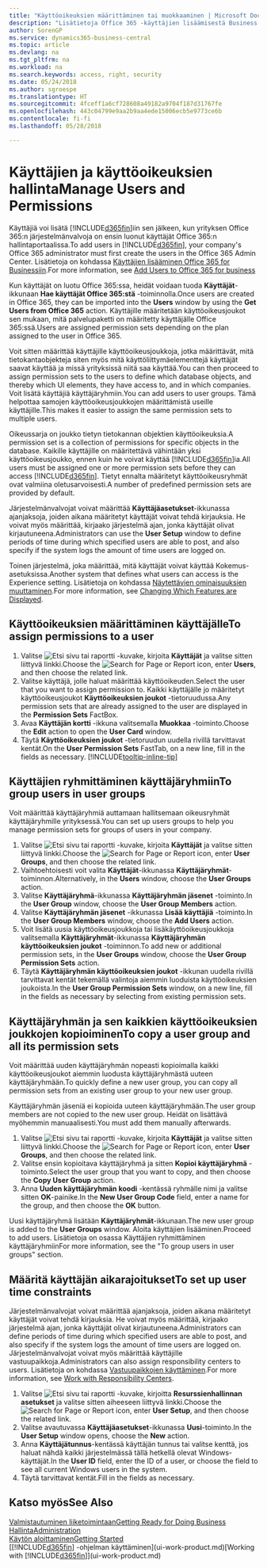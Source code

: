 ```yaml
---
title: "Käyttöoikeuksien määrittäminen tai muokkaaminen | Microsoft Docs"
description: "Lisätietoja Office 365 -käyttäjien lisäämisestä Business Central -sovellukseen sekä käyttöoikeuksien ja suojausasetusten määrittämisestä."
author: SorenGP
ms.service: dynamics365-business-central
ms.topic: article
ms.devlang: na
ms.tgt_pltfrm: na
ms.workload: na
ms.search.keywords: access, right, security
ms.date: 05/24/2018
ms.author: sgroespe
ms.translationtype: HT
ms.sourcegitcommit: 4fceff1a6cf728608a49182a9704f187d31767fe
ms.openlocfilehash: 443c04799e9aa2b9aa4ede15006ecb5e9773ce6b
ms.contentlocale: fi-fi
ms.lasthandoff: 05/28/2018

---
```

# <a name="manage-users-and-permissions"></a><span data-ttu-id="113db-103">Käyttäjien ja käyttöoikeuksien hallinta</span><span class="sxs-lookup"><span data-stu-id="113db-103">Manage Users and Permissions</span></span>
<span data-ttu-id="113db-104">Käyttäjiä voi lisätä [!INCLUDE[d365fin](includes/d365fin_md.md)]iin sen jälkeen, kun yrityksen Office 365:n järjestelmänvalvoja on ensin luonut käyttäjät Office 365:n hallintaportaalissa.</span><span class="sxs-lookup"><span data-stu-id="113db-104">To add users in [!INCLUDE[d365fin](includes/d365fin_md.md)], your company's Office 365 administrator must first create the users in the Office 365 Admin Center.</span></span> <span data-ttu-id="113db-105">Lisätietoja on kohdassa [Käyttäjien lisääminen Office 365 for Businessiin](https://support.office.com/en-us/article/Add-users-to-Office-365-for-business-435ccec3-09dd-4587-9ebd-2f3cad6bc2bc).</span><span class="sxs-lookup"><span data-stu-id="113db-105">For more information, see [Add Users to Office 365 for business](https://support.office.com/en-us/article/Add-users-to-Office-365-for-business-435ccec3-09dd-4587-9ebd-2f3cad6bc2bc)</span></span>

<span data-ttu-id="113db-106">Kun käyttäjät on luotu Office 365:ssa, heidät voidaan tuoda **Käyttäjät**-ikkunaan **Hae käyttäjät Office 365:stä** -toiminnolla.</span><span class="sxs-lookup"><span data-stu-id="113db-106">Once users are created in Office 365, they can be imported into the **Users** window by using the **Get Users from Office 365** action.</span></span> <span data-ttu-id="113db-107">Käyttäjille määritetään käyttöoikeusjoukot sen mukaan, mitä palvelupaketti on määritetty käyttäjälle Office 365:ssä.</span><span class="sxs-lookup"><span data-stu-id="113db-107">Users are assigned permission sets depending on the plan assigned to the user in Office 365.</span></span>

<span data-ttu-id="113db-108">Voit sitten määrittää käyttäjille käyttöoikeusjoukkoja, jotka määrittävät, mitä tietokantaobjekteja siten myös mitä käyttöliittymäelementtejä käyttäjät saavat käyttää ja missä yrityksissä niitä saa käyttää.</span><span class="sxs-lookup"><span data-stu-id="113db-108">You can then proceed to assign permission sets to the users to define which database objects, and thereby which UI elements, they have access to, and in which companies.</span></span> <span data-ttu-id="113db-109">Voit lisätä käyttäjiä käyttäjäryhmiin.</span><span class="sxs-lookup"><span data-stu-id="113db-109">You can add users to user groups.</span></span> <span data-ttu-id="113db-110">Tämä helpottaa samojen käyttöoikeusjoukkojen määrittämistä useille käyttäjille.</span><span class="sxs-lookup"><span data-stu-id="113db-110">This makes it easier to assign the same permission sets to multiple users.</span></span>

<span data-ttu-id="113db-111">Oikeussarja on joukko tietyn tietokannan objektien käyttöoikeuksia.</span><span class="sxs-lookup"><span data-stu-id="113db-111">A permission set is a collection of permissions for specific objects in the database.</span></span> <span data-ttu-id="113db-112">Kaikille käyttäjille on määritettävä vähintään yksi käyttöoikeusjoukko, ennen kuin he voivat käyttää [!INCLUDE[d365fin](includes/d365fin_md.md)]ia.</span><span class="sxs-lookup"><span data-stu-id="113db-112">All users must be assigned one or more permission sets before they can access [!INCLUDE[d365fin](includes/d365fin_md.md)].</span></span> <span data-ttu-id="113db-113">Tietyt ennalta määritetyt käyttöoikeusryhmät ovat valmiina oletusarvoisesti.</span><span class="sxs-lookup"><span data-stu-id="113db-113">A number of predefined permission sets are provided by default.</span></span>  

<span data-ttu-id="113db-114">Järjestelmänvalvojat voivat määrittää **Käyttäjäasetukset**-ikkunassa ajanjaksoja, joiden aikana määritetyt käyttäjät voivat tehdä kirjauksia. He voivat myös määrittää, kirjaako järjestelmä ajan, jonka käyttäjät olivat kirjautuneena.</span><span class="sxs-lookup"><span data-stu-id="113db-114">Administrators can use the **User Setup** window to define periods of time during which specified users are able to post, and also specify if the system logs the amount of time users are logged on.</span></span>

<span data-ttu-id="113db-115">Toinen järjestelmä, joka määrittää, mitä käyttäjät voivat käyttää Kokemus-asetuksissa.</span><span class="sxs-lookup"><span data-stu-id="113db-115">Another system that defines what users can access is the Experience setting.</span></span> <span data-ttu-id="113db-116">Lisätietoja on kohdassa [Näytettävien ominaisuuksien muuttaminen](ui-experiences.md).</span><span class="sxs-lookup"><span data-stu-id="113db-116">For more information, see [Changing Which Features are Displayed](ui-experiences.md).</span></span>

## <a name="to-assign-permissions-to-a-user"></a><span data-ttu-id="113db-117">Käyttöoikeuksien määrittäminen käyttäjälle</span><span class="sxs-lookup"><span data-stu-id="113db-117">To assign permissions to a user</span></span>
1. <span data-ttu-id="113db-118">Valitse ![Etsi sivu tai raportti](media/ui-search/search_small.png "Etsi sivu tai raportti -kuvake") -kuvake, kirjoita **Käyttäjät** ja valitse sitten liittyvä linkki.</span><span class="sxs-lookup"><span data-stu-id="113db-118">Choose the ![Search for Page or Report](media/ui-search/search_small.png "Search for Page or Report icon") icon, enter **Users**, and then choose the related link.</span></span>
2. <span data-ttu-id="113db-119">Valitse käyttäjä, jolle haluat määrittää käyttöoikeuden.</span><span class="sxs-lookup"><span data-stu-id="113db-119">Select the user that you want to assign permission to.</span></span>
<span data-ttu-id="113db-120">Kaikki käyttäjälle jo määritetyt käyttöoikeusjoukot **Käyttöoikeuksien joukot** -tietoruudussa.</span><span class="sxs-lookup"><span data-stu-id="113db-120">Any permission sets that are already assigned to the user are displayed in the **Permission Sets** FactBox.</span></span>
3. <span data-ttu-id="113db-121">Avaa **Käyttäjän kortti** -ikkuna valitsemalla **Muokkaa** -toiminto.</span><span class="sxs-lookup"><span data-stu-id="113db-121">Choose the **Edit** action to open the **User Card** window.</span></span>
4. <span data-ttu-id="113db-122">Täytä **Käyttöoikeuksien joukot** -tietoruudun uudella rivillä tarvittavat kentät.</span><span class="sxs-lookup"><span data-stu-id="113db-122">On the **User Permission Sets** FastTab, on a new line, fill in the fields as necessary.</span></span> [!INCLUDE[tooltip-inline-tip](includes/tooltip-inline-tip_md.md)]

## <a name="to-group-users-in-user-groups"></a><span data-ttu-id="113db-123">Käyttäjien ryhmittäminen käyttäjäryhmiin</span><span class="sxs-lookup"><span data-stu-id="113db-123">To group users in user groups</span></span>
<span data-ttu-id="113db-124">Voit määrittää käyttäjäryhmiä auttamaan hallitsemaan oikeusryhmät käyttäjäryhmille yrityksessä.</span><span class="sxs-lookup"><span data-stu-id="113db-124">You can set up users groups to help you manage permission sets for groups of users in your company.</span></span>

1. <span data-ttu-id="113db-125">Valitse ![Etsi sivu tai raportti](media/ui-search/search_small.png "Etsi sivu tai raportti -kuvake") -kuvake, kirjoita **Käyttäjät** ja valitse sitten liittyvä linkki.</span><span class="sxs-lookup"><span data-stu-id="113db-125">Choose the ![Search for Page or Report](media/ui-search/search_small.png "Search for Page or Report icon") icon, enter **User Groups**, and then choose the related link.</span></span>
2. <span data-ttu-id="113db-126">Vaihtoehtoisesti voit valita **Käyttäjät**-ikkunassa **Käyttäjäryhmät**-toiminnon.</span><span class="sxs-lookup"><span data-stu-id="113db-126">Alternatively, in the **Users** window, choose the **User Groups** action.</span></span>
3. <span data-ttu-id="113db-127">Valitse **Käyttäjäryhmä**-ikkunassa **Käyttäjäryhmän jäsenet** -toiminto.</span><span class="sxs-lookup"><span data-stu-id="113db-127">In the **User Group** window, choose the **User Group Members** action.</span></span>
6. <span data-ttu-id="113db-128">Valitse **Käyttäjäryhmän jäsenet** -ikkunassa **Lisää käyttäjiä** -toiminto.</span><span class="sxs-lookup"><span data-stu-id="113db-128">In the **User Group Members** window, choose the **Add Users** action.</span></span>
7. <span data-ttu-id="113db-129">Voit lisätä uusia käyttöoikeusjoukkoja tai lisäkäyttöoikeusjoukkoja valitsemalla **Käyttäjäryhmät**-ikkunassa **Käyttäjäryhmän käyttöoikeuksien joukot** -toiminnon.</span><span class="sxs-lookup"><span data-stu-id="113db-129">To add new or additional permission sets, in the **User Groups** window, choose the **User Group Permission Sets** action.</span></span>
8. <span data-ttu-id="113db-130">Täytä **Käyttäjäryhmän käyttöoikeuksien joukot** -ikkunan uudella rivillä tarvittavat kentät tekemällä valintoja aiemmin luoduista käyttöoikeuksien joukoista.</span><span class="sxs-lookup"><span data-stu-id="113db-130">In the **User Group Permission Sets** window, on a new line, fill in the fields as necessary by selecting from existing permission sets.</span></span>

## <a name="to-copy-a-user-group-and-all-its-permission-sets"></a><span data-ttu-id="113db-131">Käyttäjäryhmän ja sen kaikkien käyttöoikeuksien joukkojen kopioiminen</span><span class="sxs-lookup"><span data-stu-id="113db-131">To copy a user group and all its permission sets</span></span>
<span data-ttu-id="113db-132">Voit määrittää uuden käyttäjäryhmän nopeasti kopioimalla kaikki käyttöoikeusjoukot aiemmin luodusta käyttäjäryhmästä uuteen käyttäjäryhmään.</span><span class="sxs-lookup"><span data-stu-id="113db-132">To quickly define a new user group, you can copy all permission sets from an existing user group to your new user group.</span></span>

<span data-ttu-id="113db-133">Käyttäjäryhmän jäseniä ei kopioida uuteen käyttäjäryhmään.</span><span class="sxs-lookup"><span data-stu-id="113db-133">The user group members are not copied to the new user group.</span></span> <span data-ttu-id="113db-134">Heidät on lisättävä myöhemmin manuaalisesti.</span><span class="sxs-lookup"><span data-stu-id="113db-134">You must add them manually afterwards.</span></span>

1. <span data-ttu-id="113db-135">Valitse ![Etsi sivu tai raportti](media/ui-search/search_small.png "Etsi sivu tai raportti -kuvake") -kuvake, kirjoita **Käyttäjät** ja valitse sitten liittyvä linkki.</span><span class="sxs-lookup"><span data-stu-id="113db-135">Choose the ![Search for Page or Report](media/ui-search/search_small.png "Search for Page or Report icon") icon, enter **User Groups**, and then choose the related link.</span></span>
2. <span data-ttu-id="113db-136">Valitse ensin kopioitava käyttäjäryhmä ja sitten **Kopioi käyttäjäryhmä** -toiminto.</span><span class="sxs-lookup"><span data-stu-id="113db-136">Select the user group that you want to copy, and then choose the **Copy User Group** action.</span></span>
3. <span data-ttu-id="113db-137">Anna **Uuden käyttäjäryhmän koodi** -kentässä ryhmälle nimi ja valitse sitten **OK**-painike.</span><span class="sxs-lookup"><span data-stu-id="113db-137">In the **New User Group Code** field, enter a name for the group, and then choose the **OK** button.</span></span>

<span data-ttu-id="113db-138">Uusi käyttäjäryhmä lisätään **Käyttäjäryhmät**-ikkunaan.</span><span class="sxs-lookup"><span data-stu-id="113db-138">The new user group is added to the **User Groups** window.</span></span> <span data-ttu-id="113db-139">Aloita käyttäjien lisääminen.</span><span class="sxs-lookup"><span data-stu-id="113db-139">Proceed to add users.</span></span> <span data-ttu-id="113db-140">Lisätietoja on osassa Käyttäjien ryhmittäminen käyttäjäryhmiin</span><span class="sxs-lookup"><span data-stu-id="113db-140">For more information, see the "To group users in user groups" section.</span></span>

## <a name="to-set-up-user-time-constraints"></a><span data-ttu-id="113db-141">Määritä käyttäjän aikarajoitukset</span><span class="sxs-lookup"><span data-stu-id="113db-141">To set up user time constraints</span></span>
<span data-ttu-id="113db-142">Järjestelmänvalvojat voivat määrittää ajanjaksoja, joiden aikana määritetyt käyttäjät voivat tehdä kirjauksia. He voivat myös määrittää, kirjaako järjestelmä ajan, jonka käyttäjät olivat kirjautuneena.</span><span class="sxs-lookup"><span data-stu-id="113db-142">Administrators can define periods of time during which specified users are able to post, and also specify if the system logs the amount of time users are logged on.</span></span> <span data-ttu-id="113db-143">Järjestelmänvalvojat voivat myös määrittää käyttäjille vastuupaikkoja.</span><span class="sxs-lookup"><span data-stu-id="113db-143">Administrators can also assign responsibility centers to users.</span></span> <span data-ttu-id="113db-144">Lisätietoja on kohdassa [Vastuupaikkojen käyttäminen](inventory-responsibility-centers.md).</span><span class="sxs-lookup"><span data-stu-id="113db-144">For more information, see [Work with Responsibility Centers](inventory-responsibility-centers.md).</span></span>

1. <span data-ttu-id="113db-145">Valitse ![Etsi sivu tai raportti](media/ui-search/search_small.png "Etsi sivu tai raportti -kuvake") -kuvake, kirjoitta **Resurssienhallinnan asetukset** ja valitse sitten aiheeseen liittyvä linkki.</span><span class="sxs-lookup"><span data-stu-id="113db-145">Choose the ![Search for Page or Report](media/ui-search/search_small.png "Search for Page or Report icon") icon, enter **User Setup**, and then choose the related link.</span></span>
2. <span data-ttu-id="113db-146">Valitse avautuvassa **Käyttäjäasetukset**-ikkunassa **Uusi**-toiminto.</span><span class="sxs-lookup"><span data-stu-id="113db-146">In the **User Setup** window opens, choose the **New** action.</span></span>
3. <span data-ttu-id="113db-147">Anna **Käyttäjätunnus**-kentässä käyttäjän tunnus tai valitse kenttä, jos haluat nähdä kaikki järjestelmässä tällä hetkellä olevat Windows-käyttäjät.</span><span class="sxs-lookup"><span data-stu-id="113db-147">In the **User ID** field, enter the ID of a user, or choose the field to see all current Windows users in the system.</span></span>
4. <span data-ttu-id="113db-148">Täytä tarvittavat kentät.</span><span class="sxs-lookup"><span data-stu-id="113db-148">Fill in the fields as necessary.</span></span>

## <a name="see-also"></a><span data-ttu-id="113db-149">Katso myös</span><span class="sxs-lookup"><span data-stu-id="113db-149">See Also</span></span>
[<span data-ttu-id="113db-150">Valmistautuminen liiketoimintaan</span><span class="sxs-lookup"><span data-stu-id="113db-150">Getting Ready for Doing Business</span></span>](ui-get-ready-business.md)  
[<span data-ttu-id="113db-151">Hallinta</span><span class="sxs-lookup"><span data-stu-id="113db-151">Administration</span></span>](admin-setup-and-administration.md)  
[<span data-ttu-id="113db-152">Käytön aloittaminen</span><span class="sxs-lookup"><span data-stu-id="113db-152">Getting Started</span></span>](product-get-started.md)  
<span data-ttu-id="113db-153">[[!INCLUDE[d365fin](includes/d365fin_md.md)] -ohjelman käyttäminen](ui-work-product.md)</span><span class="sxs-lookup"><span data-stu-id="113db-153">[Working with [!INCLUDE[d365fin](includes/d365fin_md.md)]](ui-work-product.md)</span></span>  


